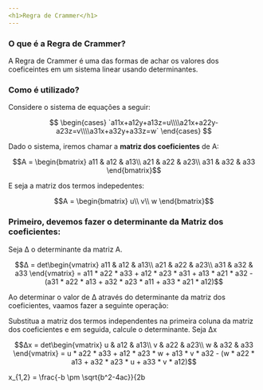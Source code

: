 ```yaml
---
<h1>Regra de Crammer</h1>
---
```


### O que é a Regra de Crammer?

A Regra de Crammer é uma das formas de achar os valores dos coeficeintes em um sistema linear usando determinantes.

### Como é utilizado?

Considere o sistema de equações a seguir:

$$
\begin{cases} `a11x+a12y+a13z=u\\\\a21x+a22y-a23z=v\\\\a31x+a32y+a33z=w` \end{cases}
$$

Dado o sistema, iremos chamar a <r>**matriz dos coeficientes**</r> de A:

$$A = \begin{bmatrix}
a11 & a12 & a13\\
a21 & a22 & a23\\
a31 & a32 & a33
\end{bmatrix}$$

E seja a matriz dos termos indepedentes:

$$A = \begin{bmatrix}
u\\
v\\
w
\end{bmatrix}$$

### Primeiro, devemos fazer o determinante da Matriz dos coeficientes:
Seja Δ o determinante da matriz A.

$$Δ = det\begin{vmatrix}
a11 & a12 & a13\\
a21 & a22 & a23\\
a31 & a32 & a33
\end{vmatrix} = a11 * a22 * a33 + a12 * a23 * a31 + a13 * a21 * a32 - (a31 * a22 * a13 + a32 * a23 * a11 + a33 * a21 * a12)$$

Ao determinar o valor de Δ através do determinante da matriz dos coeficientes, vaamos fazer a seguinte operação:

Substitua a matriz dos termos independentes na primeira coluna da matriz dos coeficientes e em seguida, calcule o determinante.
Seja Δx 

$$Δx = det\begin{vmatrix}
u & a12 & a13\\
v & a22 & a23\\
w & a32 & a33
\end{vmatrix} = u * a22 * a33 + a12 * a23 * w + a13 * v * a32 - (w * a22 * a13 + a32 * a23 * u + a33 * v * a12)$$

x_{1,2} = \frac{-b \pm \sqrt{b^2-4ac}}{2b
